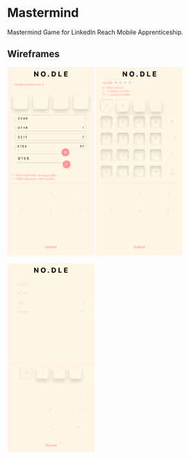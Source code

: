# Mastermind
Mastermind Game for LinkedIn Reach Mobile Apprenticeship.

## Wireframes
<p float="left>
    <img src="https://github.com/APhan1337/Mastermind/blob/main/Images/Wireframe%201.png" width=200 />
    <img src="https://github.com/APhan1337/Mastermind/blob/main/Images/Wireframe%202.png" width=200 />
    <img src="https://github.com/APhan1337/Mastermind/blob/main/Images/Wireframe%203.png" width=200 />
</p>
<p float="left>
    <img src="https://github.com/APhan1337/Mastermind/blob/main/Images/Wireframe%204.png" width=200 />
    <img src="https://github.com/APhan1337/Mastermind/blob/main/Images/Wireframe%205.png" width=200 />
</p>